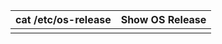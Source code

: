 
| cat /etc/os-release | Show OS Release |
| ------------------- | --------------- |
|                     |                 |
